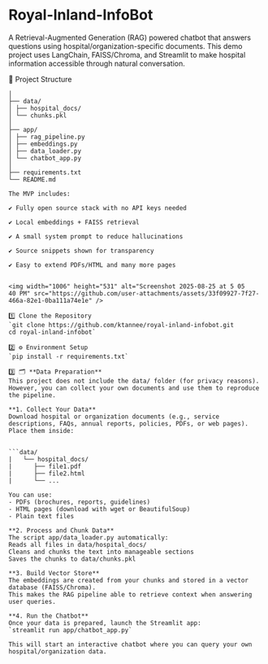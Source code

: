 # Royal-Inland-InfoBot
A Retrieval-Augmented Generation (RAG) powered chatbot that answers questions using hospital/organization-specific documents.
This demo project uses LangChain, FAISS/Chroma, and Streamlit to make hospital information accessible through natural conversation.

📂 Project Structure

```royal-inland-infobot/
│
├── data/
│ ├── hospital_docs/ 
│ └── chunks.pkl 
│
├── app/
│ ├── rag_pipeline.py 
│ ├── embeddings.py
│ ├── data_loader.py 
│ └── chatbot_app.py
│
├── requirements.txt
└── README.md

The MVP includes:

✔️ Fully open source stack with no API keys needed

✔️ Local embeddings + FAISS retrieval

✔️ A small system prompt to reduce hallucinations

✔️ Source snippets shown for transparency

✔️ Easy to extend PDFs/HTML and many more pages


<img width="1006" height="531" alt="Screenshot 2025-08-25 at 5 05 40 PM" src="https://github.com/user-attachments/assets/33f09927-7f27-466a-82e1-0ba111a74e1e" />

1️⃣ Clone the Repository
`git clone https://github.com/ktannee/royal-inland-infobot.git
cd royal-inland-infobot`

2️⃣ ⚙️ Environment Setup
`pip install -r requirements.txt`

3️⃣ 🗂️ **Data Preparation**
This project does not include the data/ folder (for privacy reasons).
However, you can collect your own documents and use them to reproduce the pipeline.

**1. Collect Your Data**
Download hospital or organization documents (e.g., service descriptions, FAQs, annual reports, policies, PDFs, or web pages).
Place them inside:


```data/
|   └── hospital_docs/
|      ├── file1.pdf
|      ├── file2.html
|      └── ...

You can use:
- PDFs (brochures, reports, guidelines)
- HTML pages (download with wget or BeautifulSoup)
- Plain text files

**2. Process and Chunk Data**
The script app/data_loader.py automatically:
Reads all files in data/hospital_docs/
Cleans and chunks the text into manageable sections
Saves the chunks to data/chunks.pkl

**3. Build Vector Store**
The embeddings are created from your chunks and stored in a vector database (FAISS/Chroma).
This makes the RAG pipeline able to retrieve context when answering user queries.

**4. Run the Chatbot**
Once your data is prepared, launch the Streamlit app:
`streamlit run app/chatbot_app.py`

This will start an interactive chatbot where you can query your own hospital/organization data.


